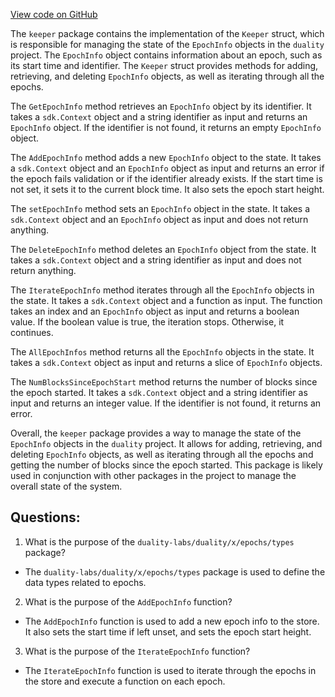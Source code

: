 [View code on GitHub](https://github.com/duality-labs/duality/epochs/keeper/epoch.go)

The `keeper` package contains the implementation of the `Keeper` struct, which is responsible for managing the state of the `EpochInfo` objects in the `duality` project. The `EpochInfo` object contains information about an epoch, such as its start time and identifier. The `Keeper` struct provides methods for adding, retrieving, and deleting `EpochInfo` objects, as well as iterating through all the epochs.

The `GetEpochInfo` method retrieves an `EpochInfo` object by its identifier. It takes a `sdk.Context` object and a string identifier as input and returns an `EpochInfo` object. If the identifier is not found, it returns an empty `EpochInfo` object.

The `AddEpochInfo` method adds a new `EpochInfo` object to the state. It takes a `sdk.Context` object and an `EpochInfo` object as input and returns an error if the epoch fails validation or if the identifier already exists. If the start time is not set, it sets it to the current block time. It also sets the epoch start height.

The `setEpochInfo` method sets an `EpochInfo` object in the state. It takes a `sdk.Context` object and an `EpochInfo` object as input and does not return anything.

The `DeleteEpochInfo` method deletes an `EpochInfo` object from the state. It takes a `sdk.Context` object and a string identifier as input and does not return anything.

The `IterateEpochInfo` method iterates through all the `EpochInfo` objects in the state. It takes a `sdk.Context` object and a function as input. The function takes an index and an `EpochInfo` object as input and returns a boolean value. If the boolean value is true, the iteration stops. Otherwise, it continues.

The `AllEpochInfos` method returns all the `EpochInfo` objects in the state. It takes a `sdk.Context` object as input and returns a slice of `EpochInfo` objects.

The `NumBlocksSinceEpochStart` method returns the number of blocks since the epoch started. It takes a `sdk.Context` object and a string identifier as input and returns an integer value. If the identifier is not found, it returns an error.

Overall, the `keeper` package provides a way to manage the state of the `EpochInfo` objects in the `duality` project. It allows for adding, retrieving, and deleting `EpochInfo` objects, as well as iterating through all the epochs and getting the number of blocks since the epoch started. This package is likely used in conjunction with other packages in the project to manage the overall state of the system.
## Questions: 
 1. What is the purpose of the `duality-labs/duality/x/epochs/types` package?
- The `duality-labs/duality/x/epochs/types` package is used to define the data types related to epochs.

2. What is the purpose of the `AddEpochInfo` function?
- The `AddEpochInfo` function is used to add a new epoch info to the store. It also sets the start time if left unset, and sets the epoch start height.

3. What is the purpose of the `IterateEpochInfo` function?
- The `IterateEpochInfo` function is used to iterate through the epochs in the store and execute a function on each epoch.
